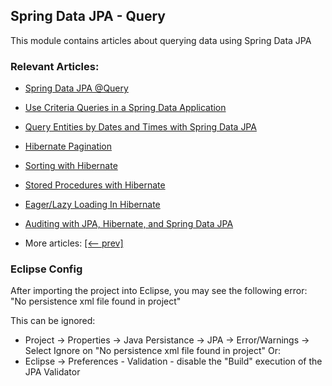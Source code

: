 ## Spring Data JPA - Query

This module contains articles about querying data using Spring Data JPA 

### Relevant Articles: 
- [Spring Data JPA @Query](https://www.surya.com/spring-data-jpa-query)
- [Use Criteria Queries in a Spring Data Application](https://www.surya.com/spring-data-criteria-queries)
- [Query Entities by Dates and Times with Spring Data JPA](https://www.surya.com/spring-data-jpa-query-by-date)
- [Hibernate Pagination](https://www.surya.com/hibernate-pagination)
- [Sorting with Hibernate](https://www.surya.com/hibernate-sort)
- [Stored Procedures with Hibernate](https://www.surya.com/stored-procedures-with-hibernate-tutorial)
- [Eager/Lazy Loading In Hibernate](https://www.surya.com/hibernate-lazy-eager-loading)
- [Auditing with JPA, Hibernate, and Spring Data JPA](https://www.surya.com/database-auditing-jpa)

- More articles: [[<-- prev]](../spring-data-jpa-query)

### Eclipse Config 
After importing the project into Eclipse, you may see the following error:  
"No persistence xml file found in project"

This can be ignored: 
- Project -> Properties -> Java Persistance -> JPA -> Error/Warnings -> Select Ignore on "No persistence xml file found in project"
Or: 
- Eclipse -> Preferences - Validation - disable the "Build" execution of the JPA Validator 
